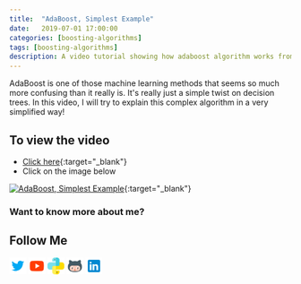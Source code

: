```yaml
---
title:  "AdaBoost, Simplest Example"
date:   2019-07-01 17:00:00
categories: [boosting-algorithms]
tags: [boosting-algorithms]
description: A video tutorial showing how adaboost algorithm works from scratch.
---
```


AdaBoost is one of those machine learning methods that seems so much more confusing than it really is. It's really just a simple twist on decision trees. In this video, I will try to explain this complex algorithm in a very simplified way!

## To view the video
* [Click here](https://youtu.be/9CPsYsB4OLI){:target="_blank"}
* Click on the image below

[![AdaBoost, Simplest Example](http://img.youtube.com/vi/9CPsYsB4OLI/0.jpg)](http://www.youtube.com/watch?v=9CPsYsB4OLI){:target="_blank"}

### Want to know more about me?
## Follow Me
<a href="https://twitter.com/_bhaveshbhatt" target="_blank"><img class="ai-subscribed-social-icon" src="/assets/images/tw.png" width="30"></a>
<a href="https://www.youtube.com/bhaveshbhatt8791/" target="_blank"><img class="ai-subscribed-social-icon" src="/assets/images/ytb.png" width="30"></a>
<a href="https://www.youtube.com/PythonTricks/" target="_blank"><img class="ai-subscribed-social-icon" src="/assets/images/python_logo.png" width="30"></a>
<a href="https://github.com/bhattbhavesh91" target="_blank"><img class="ai-subscribed-social-icon" src="/assets/images/gthb.png" width="30"></a>
<a href="https://www.linkedin.com/in/bhattbhavesh91/" target="_blank"><img class="ai-subscribed-social-icon" src="/assets/images/lnkdn.png" width="30"></a>
